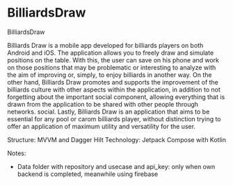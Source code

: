 # BilliardsDraw
BilliardsDraw

Billiards Draw is a mobile app developed for billiards players on both Android and iOS. The application allows you to freely draw and simulate positions on the table. With this, the user can save on his phone and work on those positions that may be problematic or interesting to analyze with the aim of improving or, simply, to enjoy billiards in another way. On the other hand, Billiards Draw promotes and supports the improvement of the billiards culture with other aspects within the application, in addition to not forgetting about the important social component, allowing everything that is drawn from the application to be shared with other people through networks. social. Lastly, Billiards Draw is an application that aims to be essential for any pool or carom billiards player, without distinction trying to offer an application of maximum utility and versatility for the user.

Structure: MVVM and Dagger Hilt
Technology: Jetpack Compose with Kotlin

Notes:
- Data folder with repository and usecase and api_key: only when own backend is completed, meanwhile using firebase
